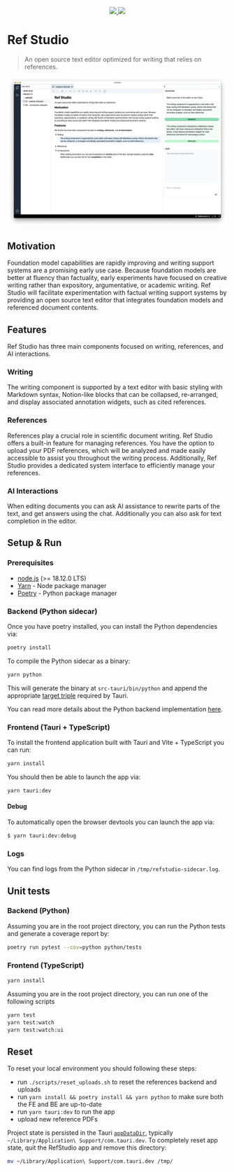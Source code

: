 <p align="center">
  <a href="https://github.com/refstudio/refstudio/actions/workflows/on-push.yml">
    <img src="https://github.com/refstudio/refstudio/actions/workflows/on-push.yml/badge.svg" />
  <a href="https://codecov.io/gh/refstudio/refstudio" > 
   <img src="https://codecov.io/gh/refstudio/refstudio/branch/main/graph/badge.svg?token=XZMTETRGXC"/> 
   </a>
</p>

# Ref Studio

> An open source text editor optimized for writing that relies on references.

![Ref Studio](public/readme-refstudio.png)

## Motivation

Foundation model capabilities are rapidly improving and writing support systems are a promising early use case. Because foundation models are better at fluency than factuality, early experiments have focused on creative writing rather than expository, argumentative, or academic writing. Ref Studio will facilitate experimentation with factual writing support systems by providing an open source text editor that integrates foundation models and referenced document contents.

## Features

Ref Studio has three main components focused on writing, references, and AI interactions.

### Writing

The writing component is supported by a text editor with basic styling with Markdown syntax, Notion-like blocks that can be collapsed, re-arranged, and display associated annotation widgets, such as cited references.

### References

References play a crucial role in scientific document writing. Ref Studio offers a built-in feature for managing references. You have the option to upload your PDF references, which will be analyzed and made easily accessible to assist you throughout the writing process. Additionally, Ref Studio provides a dedicated system interface to efficiently manage your references.

### AI Interactions

When editing documents you can ask AI assistance to rewrite parts of the text, and get answers using the chat. Additionally you can also ask for text completion in the editor.



## Setup & Run

### Prerequisites

- [node.js](https://nodejs.org/en/download) (>= 18.12.0 LTS)
- [Yarn](https://yarnpkg.com/getting-started/install) - Node package manager
- [Poetry](https://python-poetry.org/docs/#installation) - Python package manager

### Backend (Python sidecar)

Once you have poetry installed, you can install the Python dependencies via:

```bash
poetry install
```

To compile the Python sidecar as a binary:
```bash
yarn python
```

This will generate the binary at `src-tauri/bin/python` and append the appropriate [target triple](https://tauri.app/v1/guides/building/sidecar) required by Tauri.

You can read more details about the Python backend implementation [here](/python/README.md).

### Frontend (Tauri + TypeScript)

To install the frontend application built with Tauri and Vite + TypeScript you can run:

```bash
yarn install
```

You should then be able to launch the app via:

```bash
yarn tauri:dev
```

#### Debug

To automatically open the browser devtools you can launch the app via:

```bash
$ yarn tauri:dev:debug
```

### Logs

You can find logs from the Python sidecar in `/tmp/refstudio-sidecar.log`.

## Unit tests

### Backend (Python)

Assuming you are in the root project directory, you can run the Python tests and generate a coverage report by:
```bash
poetry run pytest --cov=python python/tests
```
### Frontend (TypeScript)

```bash
yarn install
```

Assuming you are in the root project directory, you can run one of the following scripts

```bash
yarn test
yarn test:watch
yarn test:watch:ui
```


## Reset

To reset your local environment you should following these steps:

* run `./scripts/reset_uploads.sh` to reset the references backend and uploads
* run `yarn install && poetry install && yarn python` to make sure both the FE and BE are up-to-date
* run `yarn tauri:dev` to run the app
* upload new reference PDFs

Project state is persisted in the Tauri [`appDataDir`][appDataDir], typically `~/Library/Application\ Support/com.tauri.dev`.
To completely reset app state, quit the RefStudio app and remove this directory:

```bash
mv ~/Library/Application\ Support/com.tauri.dev /tmp/
```

[appDataDir]: https://tauri.app/v1/api/js/path#appdatadir